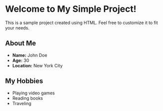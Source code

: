 <!DOCTYPE html>
<html>
<head>
	<title>My Simple Project</title>
</head>
<body>
	<h1>Welcome to My Simple Project!</h1>
	<p>This is a sample project created using HTML. Feel free to customize it to fit your needs.</p>
	<h2>About Me</h2>
	<ul>
		<li><strong>Name:</strong> John Doe</li>
		<li><strong>Age:</strong> 30</li>
		<li><strong>Location:</strong> New York City</li>
	</ul>
	<h2>My Hobbies</h2>
	<ul>
		<li>Playing video games</li>
		<li>Reading books</li>
		<li>Traveling</li>
	</ul>
</body>
</html>
